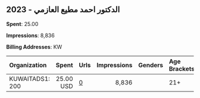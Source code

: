 ## 2023 - الدكتور احمد مطيع العازمي 
**Spent**: 25.00

**Impressions**: 8,836

**Billing Addresses**: KW

|Organization|Spent|Urls|Impressions|Genders|Age Brackets|Country Codes|
|:---|---:|:---|---:|:---|:---|:---|
|KUWAITADS1: 200|25.00 USD|[0](https://www.snap.com/political-ads/asset/2a3acea2762ed0e26dd7beb9456e963d76ef2f1b54387c36a9023815bd27986e?mediaType=mp4)|8,836||21+|kuwait|
